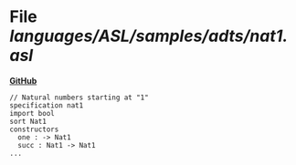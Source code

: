 # File _languages/ASL/samples/adts/nat1.asl_
**[GitHub](https://github.com/softlang/yas/blob/master/languages/ASL/samples/adts/nat1.asl)**
```
// Natural numbers starting at "1"
specification nat1
import bool
sort Nat1
constructors
  one : -> Nat1
  succ : Nat1 -> Nat1
...
```
